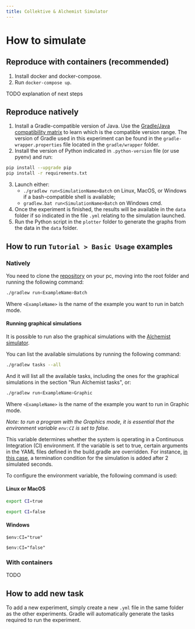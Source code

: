 ```yaml
---
title: Collektive & Alchemist Simulator
---
```


# How to simulate

## Reproduce with containers (recommended)

1. Install docker and docker-compose.
2. Run `docker-compose up`.

TODO explanation of next steps

## Reproduce natively

1. Install a Gradle-compatible version of Java. Use the [Gradle/Java compatibility matrix](https://docs.gradle.org/current/userguide/compatibility.html) to learn which is the compatible version range. The version of Gradle used in this experiment can be found in the `gradle-wrapper.properties` file located in the `gradle/wrapper` folder.
2. Install the version of Python indicated in `.python-version` file (or use pyenv) and run:
```bash
pip install --upgrade pip
pip install -r requirements.txt
```
3. Launch either:
    - `./gradlew run<SimulationName>Batch` on Linux, MacOS, or Windows if a bash-compatible shell is available;
    - `gradlew.bat run<SimulationName>Batch` on Windows cmd.
4. Once the experiment is finished, the results will be available in the `data` folder if so indicated in the file `.yml` relating to the simulation launched.
5. Run the Python script in the `plotter` folder to generate the graphs from the data in the `data` folder.

## How to run `Tutorial > Basic Usage` examples

### Natively
You need to clone the [repository](https://github.com/Collektive/collektive-examples) on your pc, moving into the root folder and running the following command:

```bash
./gradlew run<ExampleName>Batch
```

Where `<ExampleName>` is the name of the example you want to run in batch mode.

#### Running graphical simulations

It is possible to run also the graphical simulations with the [Alchemist simulator](https://alchemistsimulator.github.io).

You can list the available simulations by running the following command:

```bash
./gradlew tasks --all
```

And it will list all the available tasks, including the ones for the graphical simulations in the section "Run Alchemist tasks", or:

```bash
./gradlew run<ExampleName>Graphic
```

Where `<ExampleName>` is the name of the example you want to run in Graphic mode.

*Note: to run a program with the Graphics mode, it is essential that the environment variable `env:CI` is set to false.*

This variable determines whether the system is operating in a Continuous Integration (CI) environment. If the variable is set to true, certain arguments in the YAML files defined in the build.gradle are overridden. For instance, [in this case](https://github.com/angelacorte/collektive-stdlib-simulations/blob/c0730883e27299c7bb7daa5ea86035c77965bb26/build.gradle.kts#L108), a termination condition for the simulation is added after 2 simulated seconds. 

To configure the environment variable, the following command is used:

#### Linux or MacOS
```bash
export CI=true
```
```bash
export CI=false
```

#### Windows
```power-shell
$env:CI="true" 
```
```power-shell
$env:CI="false" 
```

### With containers

TODO 

## How to add new task

To add a new experiment, simply create a new `.yml` file in the same folder as the other experiments. Gradle will automatically generate the tasks required to run the experiment.
